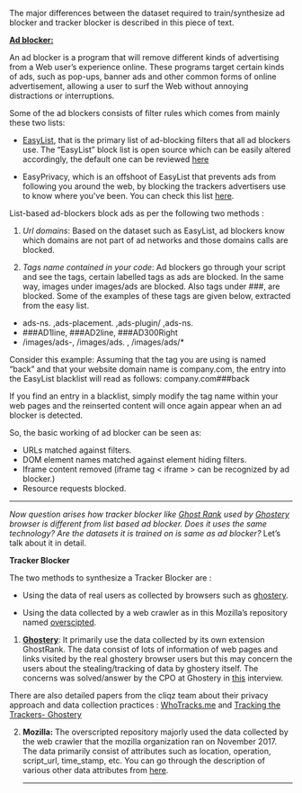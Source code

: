 The major differences between the dataset required to train/synthesize ad blocker and tracker blocker is described in this piece of text.

**[Ad blocker:](https://en.wikipedia.org/wiki/Ad_blocking)**

An ad blocker is a program that will remove different kinds of advertising from a Web user’s experience online. These programs target certain kinds of ads, such as pop-ups, banner ads and other common forms of online advertisement, allowing a user to surf the Web without annoying distractions or interruptions.

Some of the ad blockers consists of filter rules which comes from mainly these two lists:

- [EasyList](https://easylist.to/), that is the primary list of ad-blocking filters that all ad blockers use. The “EasyList” block list is open source which can be easily altered accordingly, the default one can be reviewed [here](https://easylist.to/easylist/easylist.txt)

- EasyPrivacy, which is an offshoot of EasyList that prevents ads from following you around the web, by blocking the trackers advertisers use to know where you've been. You can check this list [here]([https://easylist.to/easylist/easyprivacy.txt](https://easylist.to/easylist/easyprivacy.txt)).

List-based ad-blockers block ads as per the following two methods :

1. *Url domains*: Based on the dataset such as EasyList, ad blockers know which domains are not part of ad networks and those domains calls are blocked.

2. *Tags name contained in your code*: Ad blockers go through your script and see the tags, certain labelled tags as ads are blocked. In the same way, images under images/ads are blocked. Also tags under ###, are blocked. Some of the examples of these tags are given below, extracted from the easy list.                                                                                                                               

-  ads-ns. ,ads-placement. ,ads-plugin/ ,ads-ns.
- ###AD1line, ###AD2line, ###AD300Right
- /images/ads-, /images/ads. , /images/ads/*


Consider this example:  Assuming that the tag you are using is named “back” and that your website domain name is company.com, the entry into the EasyList blacklist will read as follows: company.com###back

If you find an entry in a blacklist, simply modify the tag name within your web pages and the reinserted content will once again appear when an ad blocker is detected.

So, the basic working of ad blocker can be seen as:

- URLs matched against filters.
- DOM element names matched against element hiding filters.
- Iframe content removed (iframe tag < iframe > can be recognized by ad blocker.)
- Resource requests blocked.

<hr>

*Now question arises how tracker blocker like [Ghost Rank](https://www.ghostery.com/wp-content/themes/ghostery/images/campaigns/tracker-study/Ghostery_Study_-_Tracking_the_Trackers.pdf) used by [Ghostery](https://www.ghostery.com/) browser is different from list based ad blocker. Does it uses the same technology? Are the datasets it is trained on is same as ad blocker?* Let’s talk about it in detail.

**Tracker Blocker**

The two methods to synthesize a Tracker Blocker are :

- Using the data of real users as collected by browsers such as [ghostery](https://github.com/ghostery/ghostery-extension).

- Using the data collected by a web crawler as in this Mozilla’s repository named [overscipted](https://github.com/mozilla/overscripted).


1. **[Ghostery](https://www.ghostery.com/)**: It primarily use the data collected by its own extension GhostRank. The data consist of lots of information of web pages and links visited by the real ghostery browser users but this may concern the users about the stealing/tracking of data by ghostery itself. The concerns was solved/answer by the CPO at Ghostery in [this](https://www.extremetech.com/internet/212476-is-it-safe-to-use-the-ghostery-privacy-extension) interview.

There are also detailed papers from the cliqz team about their privacy approach and data collection practices : [WhoTracks.me](https://arxiv.org/abs/1804.08959) and [Tracking the Trackers- Ghostery](https://www.ghostery.com/lp/study/)

2. **Mozilla:** The overscripted repository majorly used the data collected by the web crawler that the mozilla organization ran on November 2017. The data primarily consist of attributes such as location, operation, script_url, time_stamp, etc. You can go through the description of various other data attributes from [here](https://github.com/overscripted/blob/master/schema.md). <hr>
